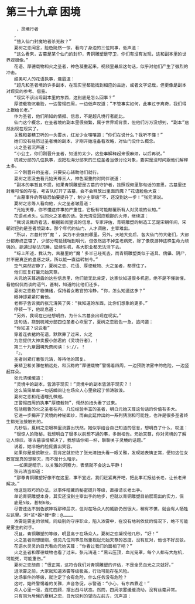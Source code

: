 # 第三十九章 困境
        ，灵境行者
       ，
       “擅入仙门封魔地者杀无赦？”
       夏树之恋闻言，脸色陡然一惊，看向了身边的三位同事，低声道：
       “这么看来，古墓是某个仙门的封印，青铜雕塑是守卫，你们有没有发现，这和副本里的世界观很像。”
       花语、厚德载物和火之圣者，神色凝重起来，视频里最后这句话，似乎对他们产生了强烈的冲击。
       甜美可人的花语执事，蹙眉道：
       “超凡和圣者境的许多副本，在现实里都能找到相应的古迹，或者文字记载，但更像是副本对现实的参考、借鉴。
       “现实不该出现副本里的东西，这到底是怎么回事？”
       厚德载物沉着脸，一边警惕四周，一边低声叹道：“不管事实如何，此事过于离奇，我们得上报给长老。”
       作为圣者，他们所知的情报、信息，不是超凡境行者能比。
       仙门这个概念，在圣者境的副本里很频繁，属于世界观背景，但他们万万没想到，“副本”居然出现在现实了。
       关雅和姜精卫听的一头雾水，红发少女嚷嚷道：“你们在说什么？我听不懂！”
       她们没有经历过圣者境的副本，才刚开始准备看攻略，对仙门没什么概念。
       火之圣者沉声道：
       “小公主，你们刚晋升圣者，知道的太少，这些事解释起来很麻烦，以后再说。”
       杭城分部的几位执事，没把松海分部来的三位圣者当做讨论对象，委实是没时间跟他们解释太多。
       三个刚晋升的圣者，只要安心辅助他们就行。
       夏树之恋没去看元始天尊三人，神色凝重的对同伴说道：
       “副本的事暂且不提，如果青铜雕塑是古墓的守护者，按照视频里那句话的意思，古墓里还封着可怕的存在，考古队打开了古墓，会不会释放出里面的魔？”花语脸色大变：
       “古墓事件的等级恐怕要提升了，制少主宰级“不，还没到这一步！”张元清说。
       夏树之恋等人看向他，火之圣者皱眉道：
       “元始天尊，你不懂这件事的严重性，它极有可能颠覆所有人对灵境的认知。”
       花语点点头，认同火之圣者的话。张元清没回应粗鄙的火师，继续道：
       “我说说我的看法，根据新闻里说的信息，专家评估，青铜雕塑的制造工艺是宋朝年间，宋朝对应的是圣者境副本，那个年代的仙门，人才凋敝，主宰难出。
       “所以，古墓封的“魔＇，实力不会强到哪里。另外，天地大变后，各大仙门的大佬们，大部分都寿终正寝了，少部分苟延残喘到明代，但依然逃不掉生老病死，除了像夜游神这样生命力顽强的，能通过秘法沉睡，延续生机，各大职业都无法活下去。
       “综上所述，我认为，古墓里的“魔＇多半已经死去，而青铜雕塑类似于道具、傀儡、阴尸，并不是真正的蛊惑之妖，所以能一直运转制今。”
       空气突然安静了，夏树之恋、花语、厚德载物、火之圣者，都愣住了。
       他们反复打量元始天尊。
       从元始天尊透露的这些信息里，他们能无比肯定，这家伙知道很多机密，绝不是不懂装懂，看他侃侃而谈的语气，甚制，知道的比他们还多。
       夏树之恋稳了稳情绪，保持着女教官的冷静，“你，怎么知道这多？”
       眼神却紧紧盯着他。
       老梆子告诉我的张元清笑了笑：“我知道的东西，比你们想象的更多。”
       停顿一下，他叹息道：
       “另外，我现在已经想明白，为什么古墓会出现在现实。”
       这句话，挠到杭城分部四位圣者心坎里了，夏树之恋脸色一急，追问道：
       “你知道？说说看”
       穿着连衣裙的花语，默默靠了过来，火之
       为您提供大神卖报小郎君的《灵境行者》，！
       第三十九章困境免费阅读：s://，！
       『』，
       圣者则紧盯着张元清，等待他的回复。
       姜精卫和关雅在稍远处，和沉稳的“厚德载物”警惕着四周，一边预防浓雾中的危险，一边竖起耳朵。
       张元清缓缓道：
       “灵境中的副本，皆源于现实！”灵境中的副本皆源于现实？！
       这么简简单单一句话瞬间让在场众人心里掀起了惊涛骇浪。
       夏树之恋和花语瞳孔微缩。
       正警惕四周的执事“厚德载物”，愕然的扭头看了过来。
       包括粗鲁的火之圣者在内，几位经验丰富的圣者，明白元始天尊这句话的价值有多大。
       它进一步揭开了灵境的神秘面纱，而由此延伸出的一系列猜测和可能性，也许是很多圣者终生都无法接触到的。
       几秒后，夏树之恋眼神里流露出恍然，她似乎结合自己知道的信息，想明白了什么，叹道：
       “很惊人的隐秘，我想明白了很多以前想不通的事，多谢相告。元始天尊，你对灵境的了解让人惊叹。等古墓事情解决了，我想请你喝一杯，聊聊关于灵境的话题。”
       说着，她冷艳的脸庞露出笑容。
       如果你是爱欲职业，我肯定就拒绝了张元清扭头看一眼关雅，发现她表情正常，便知这位女教官是真的想聊天，而不是什么暗示。
       ――如果是暗示，以关雅的洞察力，表情就不会这么平静！
       张元清当即道：
       “那尊青铜雕塑好像不在这里，事不宜迟，我们赶紧离开吧，把此事汇报给长老，让长老来解决。”
       他这是取巧的办法，以事件暗藏的秘密提升等级，直接请长老出手。
       单论青铜雕塑本身，其实还没到主宰出手的地步，但就以青铜雕塑目前展现出的实力，保
       底是5级，甚制6级。
       尽管还达不到色欲神将那种层次，但对在场众人的威胁仍然很大，稍有不慎，就会有人牺牲在这里。浏*览*器*搜*索：@…………
       浓雾是雾主的领域，同级别的守序职业，陷入浓雾中，在没有地利依仗的情况下，绝不可能是雾主的对手。
       况且，青铜雕塑的等级，明显高于在场众人。夏树之恋凝视他几秒，“好！”
       火之圣者则想硬刚，但见几位同事忽然重视起元始天尊的态度，没有反对，他也不好反驳。
       花语水灵灵的目光看向元始天尊：“你看过我们的面相了吧？”
       火之圣者和厚德载物也看了过来。张元清道：“黑云压顶，血光笼罩，每个人都有大危机，可能死，可能重伤。”
       夏树之恋颔首：“很正常，这符合我们对青铜雕塑的评估，不是全员血光之灾就好。”
       进浓雾之前，大家就知道浓雾等级极高，行动可能存在风险。
       这场事件的等级，就注定了会有危险，什么任务没有危险？
       这时，始终警惕着的关雅，声音急促，示警道：“小心，有东西靠近！”
       众人心里一凛，连忙四顾，摆出战斗状态。然而，四周浓雾缓缓流动，没有丝毫异常。
       只有同为斥候的夏树之恋，目光锐利的望向左前方，沉声道：
